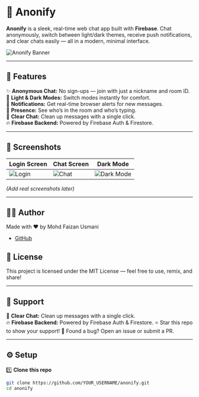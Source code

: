 # 💬 Anonify

**Anonify** is a sleek, real-time web chat app built with **Firebase**. Chat anonymously, switch between light/dark themes, receive push notifications, and clear chats easily — all in a modern, minimal interface.

![Anonify Banner](https://via.placeholder.com/1000x250.png?text=Anonify+Chat+App) <!-- Replace with your own banner if you have one -->

---

## 🚀 Features

✨ **Anonymous Chat:** No sign-ups — join with just a nickname and room ID.  
🎨 **Light & Dark Modes:** Switch modes instantly for comfort.  
🔔 **Notifications:** Get real-time browser alerts for new messages.  
👥 **Presence:** See who’s in the room and who’s typing.  
🧹 **Clear Chat:** Clean up messages with a single click.  
🔥 **Firebase Backend:** Powered by Firebase Auth & Firestore.  

---

## 📸 Screenshots

| Login Screen | Chat Screen | Dark Mode |
|--------------|--------------|-----------|
| ![Login](https://via.placeholder.com/300x600?text=Login+Screen) | ![Chat](https://via.placeholder.com/300x600?text=Chat+Screen) | ![Dark Mode](https://via.placeholder.com/300x600?text=Dark+Mode) |

*(Add real screenshots later)*

---

## 🧑‍💻 Author
Made with ❤️ by Mohd Faizan Usmani
- [GitHub](https://github.com/faizanusmani20)

## 📄 License
This project is licensed under the MIT License — feel free to use, remix, and share!

---

## 🙌 Support
🧹 **Clear Chat:** Clean up messages with a single click.  
🔥 **Firebase Backend:** Powered by Firebase Auth & Firestore. 
⭐️ Star this repo to show your support!
🐞 Found a bug? Open an issue or submit a PR.
 

---

## ⚙️ Setup

1️⃣ **Clone this repo**
```bash
git clone https://github.com/YOUR_USERNAME/anonify.git
cd anonify



